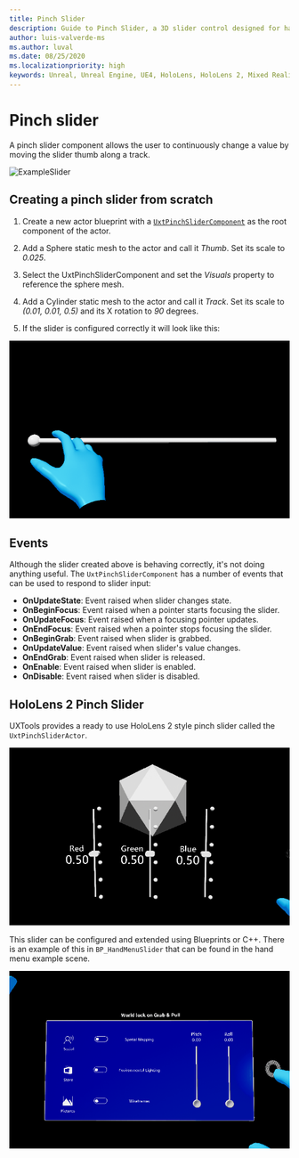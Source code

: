 ```yaml
---
title: Pinch Slider
description: Guide to Pinch Slider, a 3D slider control designed for hand interactions.
author: luis-valverde-ms
ms.author: luval
ms.date: 08/25/2020
ms.localizationpriority: high
keywords: Unreal, Unreal Engine, UE4, HoloLens, HoloLens 2, Mixed Reality, development, MRTK, UXT, UX Tools, Pinch Slider
---
```


# Pinch slider

A pinch slider component allows the user to continuously change a value by moving the slider thumb along a track.

![ExampleSlider](images/Slider/Example.gif)

## Creating a pinch slider from scratch

1. Create a new actor blueprint with a [`UxtPinchSliderComponent`](xref:_u_uxt_pinch_slider_component) as the root component of the actor.

2. Add a Sphere static mesh to the actor and call it _Thumb_. Set its scale to _0.025_.

3. Select the UxtPinchSliderComponent and set the _Visuals_ property to reference the sphere mesh.

4. Add a Cylinder static mesh to the actor and call it _Track_. Set its scale to _(0.01, 0.01, 0.5)_ and its X rotation to _90_ degrees.

5. If the slider is configured correctly it will look like this:

![Basic slide being used with simulated hands](images/Slider/BasicSlider.gif)

## Events

Although the slider created above is behaving correctly, it's not doing anything useful. The `UxtPinchSliderComponent` has a number of events that can be used to respond to slider input:

- **OnUpdateState**: Event raised when slider changes state.
- **OnBeginFocus**: Event raised when a pointer starts focusing the slider.
- **OnUpdateFocus**: Event raised when a focusing pointer updates.
- **OnEndFocus**: Event raised when a pointer stops focusing the slider.
- **OnBeginGrab**: Event raised when slider is grabbed.
- **OnUpdateValue**: Event raised when slider's value changes.
- **OnEndGrab**: Event raised when slider is released.
- **OnEnable**: Event raised when slider is enabled.
- **OnDisable**: Event raised when slider is disabled.

## HoloLens 2 Pinch Slider

UXTools provides a ready to use HoloLens 2 style pinch slider called the `UxtPinchSliderActor`.

![Pinch sliders being used with simulated hands](images/Slider/PinchSliderActor.gif)

This slider can be configured and extended using Blueprints or C++. There is an example of this in `BP_HandMenuSlider` that can be found in the hand menu example scene.

![Hand menu slider being used with simulated hands](images/Slider/HandMenuSlider.gif)
